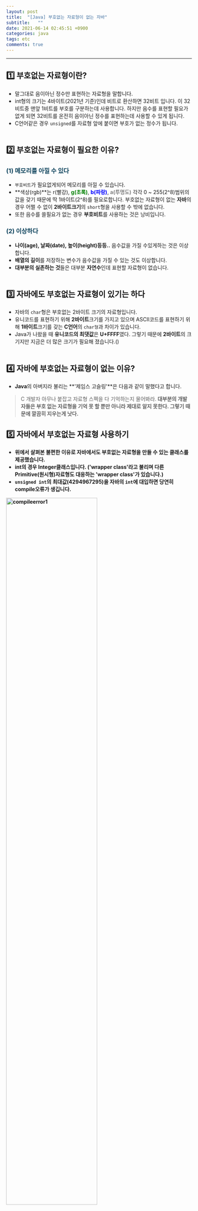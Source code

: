 ```yaml
---
layout: post
title:  "[Java] 부호없는 자료형이 없는 자바"
subtitle:   ""
date: 2021-06-14 02:45:51 +0900
categories: java
tags: etc
comments: true
---
```


* * *
## 1️⃣ 부호없는 자료형이란?

* 말그대로 음이아닌 정수만 표현하는 자료형을 말합니다.
* int형의 크기는 4바이트(2021년 기준)인데 비트로 환산하면 32비트 입니다. 이 32비트중 맨앞 1비트를 <rd>부호를 구분하는데 사용</rd>합니다. 하지만 음수를 표현할 필요가 없게 되면 32비트를 온전히 음이아닌 정수를 표현하는데 사용할 수 있게 됩니다.
* C언어같은 경우 `unsigned`를 자료형 앞에 붙이면 부호가 없는 정수가 됩니다.
<br><br>

## 2️⃣ 부호없는 자료형이 필요한 이유?

<h3 style="color:#0e435c;">(1) 메모리를 아낄 수 있다</h3>

* `부호비트`가 필요없게되어 메모리를 아낄 수 있습니다.
* **색상(rgb)**는 <rd>r(빨강)</rd>, <b style="color:green">g(초록)</b>, <b style="color:blue">b(파랑)</b>, <b style="color:gray">a(투명도)</b> 각각 0 ~ 255(2^8)범위의 값을 갖기 때문에 딱 1바이트(2^8)를 필요로합니다. 부호없는 자료형이 없는 **자바**의 경우 어쩔 수 없이 **2바이트크기**의 `short`형을 사용할 수 밖에 없습니다.
* 또한 음수를 쓸필요가 없는 경우 **부호비트**를 사용하는 것은 낭비입니다.

<h3 style="color:#0e435c;">(2) 이상하다</h3>

* **나이(age), 날짜(date), 높이(height)등등..** 음수값을 가질 수있게하는 것은 이상합니다.
* **배열의 길이**를 저장하는 변수가 음수값을 가질 수 있는 것도 이상합니다.
* **대부분의 실존하는 것**들은 대부분 **자연수**인데 표현할 자료형이 없습니다.
<br><br>

## 3️⃣ 자바에도 부호없는 자료형이 있기는 하다

* 자바의 `char`형은 <rd>부호없는 2바이트 크기의 자료형</rd>입니다.
* <rd>유니코드</rd>를 표현하기 위해 **2바이트**크기를 가지고 있으며 <rd>ASCII코드</rd>를 표현하기 위해 **1바이트**크기를 갖는 **C언어**의 `char형`과 차이가 있습니다.
* Java가 나왔을 때 **유니코드의 최댓값**은 **U+FFFF**였다. 그렇기 때문에 **2바이트**의 크기지만 지금은 더 많은 크기가 필요해 졌습니다.()
<br><br>

## 4️⃣ 자바에 부호없는 자료형이 없는 이유?

* **Java**의 아버지라 불리는 **'제임스 고슬링'**은 다음과 같이 말했다고 합니다.
> C 개발자 아무나 붙잡고 자료형 스펙을 다 기억하는지 물어봐라.<b>
> 대부분의 개발자들은 부호 없는 자료형을 기억 못 할 뿐만 아니라 제대로 알지 못한다. 그렇기 때문에 깔끔히 지우는게 낫다.

## 5️⃣ 자바에서 부호없는 자료형 사용하기

* 위에서 살펴본 불편한 이유로 자바에서도 **부호없는 자료형**을 만들 수 있는 **클래스**를 제공했습니다.
* **int**의 경우 **Integer**클래스입니다. <b style="fontsize:90%">(<rd>'wrapper class'</rd>라고 불리며 다른 Primitive(원시형)자료형도 대응하는 'wrapper class'가 있습니다.) 
* `unsigned int`의 최대값(4294967295)을 자바의 `int`에 대입하면 당연히 **compile**오류가 생깁니다.
<img src="https://kirkim.github.io/assets/img/java/basic/basic1.png" width="70%" alt="compileerror1">

* 다음과 같이 **Integet**클래스를 이용하면 됩니다.

```java
int num = Integer.parseUnsignedInt("4294967295");
```

* 하지만 위의 `num`을 출력해보면 **오버플로우**되어 `-1`이 출력 됩니다.
* 그래서 온전한 값을 출력하기 위해 **String**형으로 포맷팅해주어야 합니다.

```java
String numString = Integer.toUnsignedString(num);
```

* 그외에도 **Integer클래스**에는 부호 없는 수처럼 처리할 수 있는 수많은 메소드들을 가지고 있습니다.

## 6️⃣ 결론

* 그냥 <b>부호없는 자료형 만들어 주지..</b>